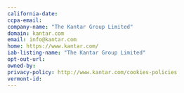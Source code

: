 ```yaml
---
california-date: 
ccpa-email: 
company-name: "The Kantar Group Limited"
domain: kantar.com
email: info@kantar.com
home: https://www.kantar.com/
iab-listing-name: "The Kantar Group Limited"
opt-out-url: 
owned-by: 
privacy-policy: http://www.kantar.com/cookies-policies
vermont-id: 
---
```

